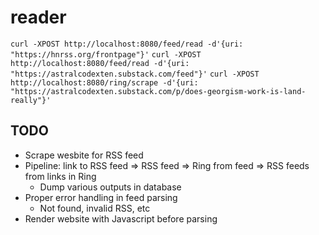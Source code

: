 # reader

`curl -XPOST http://localhost:8080/feed/read -d'{uri: "https://hnrss.org/frontpage"}'`
`curl -XPOST http://localhost:8080/feed/read -d'{uri: "https://astralcodexten.substack.com/feed"}'`
`curl -XPOST http://localhost:8080/ring/scrape -d'{uri: "https://astralcodexten.substack.com/p/does-georgism-work-is-land-really"}'`

## TODO
 - Scrape wesbite for RSS feed
 - Pipeline: link to RSS feed => RSS feed => Ring from feed => RSS feeds from links in Ring
   - Dump various outputs in database
 - Proper error handling in feed parsing
   - Not found, invalid RSS, etc
 - Render website with Javascript before parsing
